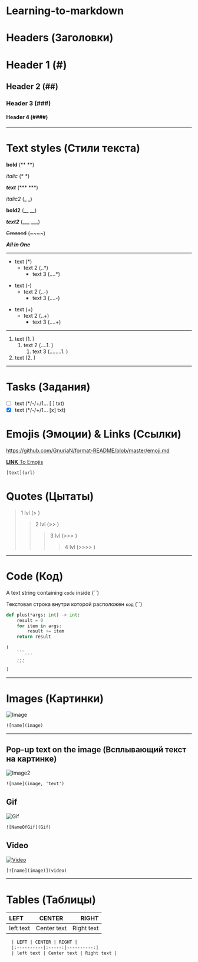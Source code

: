 # Learning-to-markdown
# Headers (Заголовки)
# Header 1 (#)
## Header 2 (##)
### Header 3 (###)
#### Header 4 (####)
___
# Text styles (Стили текста)
**bold** (** **)

*italic* (* *)

***text*** (*** ***)

_italic2_ (_ _)

__bold2__ (__ __)

___text2___ (___ ___)

~~Crossed~~ (~~~~)

***~~All In One~~***
___
* text (*)
  * text 2 (..*)
    * text 3 (....*)
- text (-)
  - text 2 (..-)
    - text 3 (....-)
+ text (+)
  + text 2 (..+)
    + text 3 (....+)
___
1. text (1. )
    1. text 2 (....1. )
        1. text 3 (........1. )
2. text (2. )
___
# Tasks (Задания)
* [ ] text (*/-/+/1... [ ] txt)
* [x] text (*/-/+/1... [x] txt)
# Emojis (Эмоции) & Links (Ссылки)
https://github.com/GnuriaN/format-README/blob/master/emoji.md

[**LINK** To Emojis](https://github.com/GnuriaN/format-README/blob/master/emoji.md)
```txt
[text](url)
```

# Quotes (Цытаты)
> 1 lvl (> )
>> 2 lvl (>> )
>>> 3 lvl (>>> )
>>>> 4 lvl (>>>> )
___
# Code (Код)
A text string containing `code` inside (``)

Текстовая строка внутри которой расположен `код`  (``)

```python
def plus(*args: int) -> int:
    result = 0
    for item in args:
        result += item
    return result
```

```txt
(
    ```...
    ...
    ```
)
```
___
# Images (Картинки)
![Image](f5e1ef3f-464b-4d.png)
```txt
![name](image)
```
___
## Pop-up text on the image (Всплывающий текст на картинке)
![Image2](82867d7c-952d-49.png "Pop-up text on the image")
```txt
![name](image, 'text')
```
## Gif
![Gif](https://raw.githubusercontent.com/gist/theAdityaNVS/f5b585d1082da2dffffea32434f37956/raw/7f9552d0a179b4f84059259fa878199e369b069c/GitHub-logo.gif)
```txt
![NameOfGif](Gif)
```
## Video
[![Video](9d8e28ae-0ebd-44.png)](https://www.youtube.com/watch?v=NXNf9aYTCZ0)
```txt
[![name](image)](video)
```
___
# Tables (Таблицы)
| LEFT | CENTER | RIGHT |
|:----------|:-----:|----------:|
| left text | Center text | Right text |

```txt
  | LEFT | CENTER | RIGHT |
  |:----------|:-----:|----------:|
  | left text | Center text | Right text |
```
